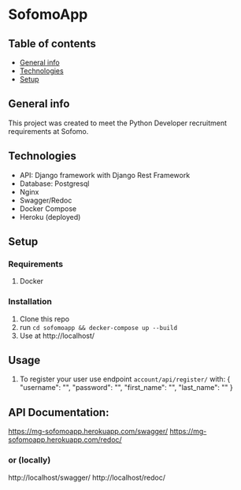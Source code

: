 # SofomoApp

## Table of contents
* [General info](#general-info)
* [Technologies](#technologies)
* [Setup](#setup)

## General info
This project was created to meet the Python Developer recruitment requirements at Sofomo.

## Technologies
- API: Django framework with Django Rest Framework
- Database: Postgresql
- Nginx
- Swagger/Redoc
- Docker Compose
- Heroku (deployed)

## Setup

### Requirements
1. Docker

### Installation
1. Clone this repo
3. run `cd sofomoapp && decker-compose up --build`
4. Use at http://localhost/

## Usage
1. To register your user use endpoint `account/api/register/` with:
    {
        "username": "<string>",
        "password": "<string>",
        "first_name": "<string>",
        "last_name": "<string>"
    }

## API Documentation:
https://mg-sofomoapp.herokuapp.com/swagger/
https://mg-sofomoapp.herokuapp.com/redoc/
### or (locally)
http://localhost/swagger/
http://localhost/redoc/


